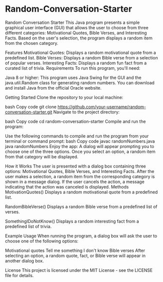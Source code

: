 # Random-Conversation-Starter
Random Conversation Starter
This Java program presents a simple graphical user interface (GUI) that allows the user to choose from three different categories: Motivational Quotes, Bible Verses, and Interesting Facts. Based on the user's selection, the program displays a random item from the chosen category.

Features
Motivational Quotes: Displays a random motivational quote from a predefined list.
Bible Verses: Displays a random Bible verse from a selection of popular verses.
Interesting Facts: Displays a random fun fact from a curated list of trivia.
Requirements
To run this program, you'll need:

Java 8 or higher: This program uses Java Swing for the GUI and the java.util.Random class for generating random numbers.
You can download and install Java from the official Oracle website.

Getting Started
Clone the repository to your local machine:

bash
Copy code
git clone https://github.com/your-username/random-conversation-starter.git
Navigate to the project directory:

bash
Copy code
cd random-conversation-starter
Compile and run the program:

Use the following commands to compile and run the program from your terminal or command prompt:
bash
Copy code
javac randomNumbers.java
java randomNumbers
Enjoy the app: A dialog will appear prompting you to choose one of the three options. Once you select an option, a random item from that category will be displayed.

How it Works
The user is presented with a dialog box containing three options: Motivational Quotes, Bible Verses, and Interesting Facts.
After the user makes a selection, a random item from the corresponding category is shown in a message dialog.
If the user cancels the action, a message indicating that the action was canceled is displayed.
Methods
MotivationQuotes()
Displays a random motivational quote from a predefined list.

RandomBibleVerse()
Displays a random Bible verse from a predefined list of verses.

SomethingIDoNotKnow()
Displays a random interesting fact from a predefined list of trivia.

Example Usage
When running the program, a dialog box will ask the user to choose one of the following options:

Motivational quotes
Tell me something I don't know
Bible verses
After selecting an option, a random quote, fact, or Bible verse will appear in another dialog box.

License
This project is licensed under the MIT License - see the LICENSE file for details.
